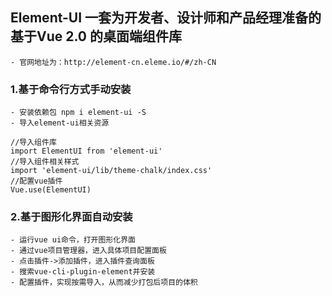 ## Element-UI 一套为开发者、设计师和产品经理准备的基于Vue 2.0 的桌面端组件库
    - 官网地址为：http://element-cn.eleme.io/#/zh-CN

### 1.基于命令行方式手动安装
    - 安装依赖包 npm i element-ui -S
    - 导入element-ui相关资源
```
//导入组件库
import ElementUI from 'element-ui'
//导入组件相关样式
import 'element-ui/lib/theme-chalk/index.css'
//配置vue插件
Vue.use(ElementUI)
```
### 2.基于图形化界面自动安装
    - 运行vue ui命令，打开图形化界面
    - 通过vue项目管理器，进入具体项目配置面板
    - 点击插件->添加插件，进入插件查询面板
    - 搜索vue-cli-plugin-element并安装
    - 配置插件，实现按需导入，从而减少打包后项目的体积